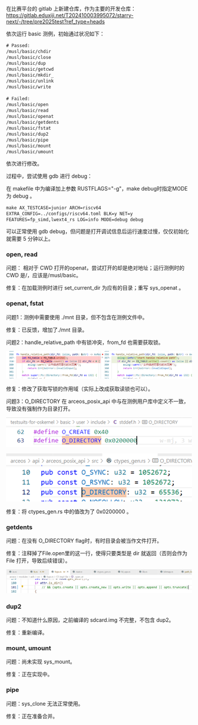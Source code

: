 在比赛平台的 gitlab 上新建仓库，作为主要的开发仓库：https://gitlab.eduxiji.net/T202410003995072/starry-next/-/tree/pre2025test?ref_type=heads

依次运行 basic 测例，初始通过状况如下：

```
# Passed:
/musl/basic/chdir
/musl/basic/close
/musl/basic/dup
/musl/basic/getcwd
/musl/basic/mkdir_
/musl/basic/unlink
/musl/basic/write

# Failed:
/musl/basic/open
/musl/basic/read
/musl/basic/openat
/musl/basic/getdents
/musl/basic/fstat
/musl/basic/dup2
/musl/basic/pipe
/musl/basic/mount
/musl/basic/umount
```

依次进行修改。

过程中，尝试使用 gdb 进行 debug：

在 makefile 中为编译加上参数 RUSTFLAGS="-g"，make debug时指定MODE 为 debug 。

```
make AX_TESTCASE=junior ARCH=riscv64 EXTRA_CONFIG=../configs/riscv64.toml BLK=y NET=y FEATURES=fp_simd,lwext4_rs LOG=info MODE=debug debug
```

可以正常使用 gdb debug，但问题是打开调试信息后运行速度过慢，仅仅初始化就需要 5 分钟以上。

### open, read

问题： 相对于 CWD 打开的openat，尝试打开的却是绝对地址；运行测例时的 CWD 是/，应该是/musl/basic。

修复：在加载测例时进行 set_current_dir 为应有的目录；重写 sys_openat 。

### openat, fstat

问题1：测例中需要使用 ./mnt 目录，但不包含在测例文件中。

修复：已反馈，增加了./mnt 目录。

问题2：handle_relative_path 中有锁冲突，from_fd 也需要获取锁。

![](<../../assets/Week2 (3.3)/image.png>)

修复：修改了获取写锁的作用域（实际上改成获取读锁也可以）。

问题3：O_DIRECTORY 在 arceos_posix_api 中与在测例用户库中定义不一致，导致没有强制作为目录打开。

![](../../assets/note/image-22.png)

![](../../assets/note/image-23.png)

修复：将 ctypes_gen.rs 中的值改为了 0x0200000 。

### getdents

问题：在没有 O_DIRECTORY flag时，有时目录会被当作文件打开。

修复：注释掉了File.open里的这一行，使得只要类型是 dir 就返回（否则会作为 File 打开，导致后续错误）。

![](../../assets/note/image-27.png)

### dup2

问题：不知道什么原因，之前编译的 sdcard.img 不完整，不包含 dup2。

修复：重新编译。


### mount, umount

问题：尚未实现 sys_mount。

修复：正在实现中。

### pipe

问题：sys_clone 无法正常使用。

修复：正在准备合并。
